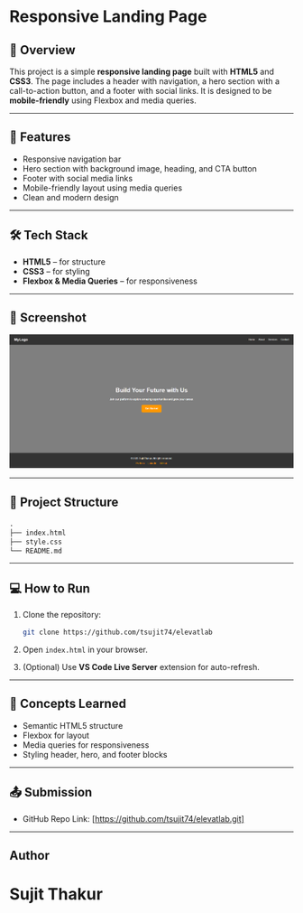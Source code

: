 
# Responsive Landing Page

## 📌 Overview

This project is a simple **responsive landing page** built with **HTML5** and **CSS3**.
The page includes a header with navigation, a hero section with a call-to-action button, and a footer with social links.
It is designed to be **mobile-friendly** using Flexbox and media queries.

---

## 🚀 Features

* Responsive navigation bar
* Hero section with background image, heading, and CTA button
* Footer with social media links
* Mobile-friendly layout using media queries
* Clean and modern design

---

## 🛠️ Tech Stack

* **HTML5** – for structure
* **CSS3** – for styling
* **Flexbox & Media Queries** – for responsiveness

---

## 📸 Screenshot  

![Landing Page Screenshot](output.png)

---

## 📂 Project Structure

```
.
├── index.html
├── style.css
└── README.md
```

---

## 💻 How to Run

1. Clone the repository:

   ```bash
   git clone https://github.com/tsujit74/elevatlab
   ```
2. Open `index.html` in your browser.
3. (Optional) Use **VS Code Live Server** extension for auto-refresh.

---

## 📖 Concepts Learned

* Semantic HTML5 structure
* Flexbox for layout
* Media queries for responsiveness
* Styling header, hero, and footer blocks

---

## 📤 Submission

* GitHub Repo Link: \[https://github.com/tsujit74/elevatlab.git]

---
## Author 
 # Sujit Thakur
